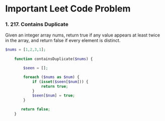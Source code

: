 # Important Leet Code Problem

### 1. 217. Contains Duplicate

Given an integer array nums, return true if any value appears at least twice in the array, and return false if every element is distinct.

```php
$nums = [1,2,3,1];
    
    function containsDuplicate($nums) {

        $seen = [];

        foreach ($nums as $num) {
            if (isset($seen[$num])) {
                return true;
            }
            $seen[$num] = true;
        }

       return false;   
    }
```